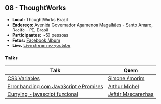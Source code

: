 ## 08 - ThoughtWorks

* **Local:** ThoughtWorks Brazil
* **Endereço:** Avenida Governador Agamenon Magalhães - Santo Amaro, Recife - PE, Brasil
* **Participantes:** ~50 pessoas
* **Fotos:** [Facebook Album](https://www.facebook.com/pg/femugpe/photos/?tab=album&album_id=1247900408630680)
* **Live:** [Live stream no youtube](https://www.youtube.com/watch?v=JTtJGBluM-g)

### Talks

| Talk                            | Quem                                                               
| ------------------------------  | ------------------------------------------------------------------
| [CSS Variables](https://speakerdeck.com/simoneas02/variaveis-nativas-com-css) | [Simone Amorim](https://github.com/simoneas02/)
| [Error handling com JavaScript e Promises](#) | [Arthur Michel](#)
| [Currying - javascript funcional](#) | [Jeftár Mascarenhas](https://github.com/orgs/FEMUGPE/people/jeftarmascarenhas)